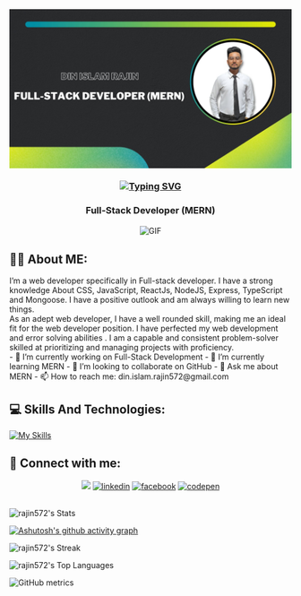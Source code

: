 <img align="center" src="https://github.com/rajin572/rajin572/blob/main/purpose.jpg" />
<h3 align="center"><a href="https://git.io/typing-svg"><img src="https://readme-typing-svg.demolab.com?font=Fira+Code&weight=500&size=22&pause=1000&color=ffcc00&center=true&vCenter=true&width=435&lines=Hey%2C+I'm+Din+Islam+Rajin" alt="Typing SVG" /></a></h3>
<h3 align="center"> Full-Stack Developer (MERN)</h3>
<div align="center">
  <img align="center" alt="GIF" src="https://github.com/abhisheknaiidu/abhisheknaiidu/blob/master/code.gif?raw=true" width="500" height="320" />
</div>


<h2>👨‍💻 About ME:</h2>
I’m a web developer specifically in Full-stack developer. I have a strong knowledge About CSS, JavaScript, ReactJs, NodeJS, Express, TypeScript and Mongoose. I have a positive outlook and am always
willing to learn new things.
<br/>
As an adept web developer, I have a well rounded skill, making me an ideal fit for the web developer position. I have perfected my web development and error solving abilities . I am a capable and consistent problem-solver skilled at prioritizing and managing projects with proficiency. 
<br/>
- 🔭 I’m currently working on Full-Stack Development 
- 🌱 I’m currently learning MERN 
- 👯 I’m looking to collaborate on GitHub 
- 💬 Ask me about MERN 
- 📫 How to reach me: din.islam.rajin572@gmail.com 





<h2>💻 Skills And Technologies:</h2>

[![My Skills](https://skillicons.dev/icons?i=html,css,bootstrap,tailwind,sass,materialui,js,ts,react,redux,nextjs,nodejs,express,mongodb,firebase,git,github,postman,netlify,vercel)](https://skillicons.dev)





<h2>📧 Connect with me: </h2>
<div align="center">
  <a href="https://github.com/rajin572/"><img src="https://img.shields.io/badge/GitHub-100000?style=for-the-badge&logo=github&logoColor=white"/></a>
  <a href="https://www.linkedin.com/in/din-islam-rajin//"><img src='https://img.shields.io/badge/LinkedIn-0077B5?style=for-the-badge&logo=linkedin&logoColor=white' alt='linkedin'></a>
    <a href="https://www.facebook.com/din.islam.rajin"><img src='https://img.shields.io/badge/Facebook-1877F2?style=for-the-badge&logo=facebook&logoColor=white' alt='facebook'></a>
      <a href="https://codepen.io/rajin572"><img src='https://img.shields.io/badge/Codepen-000000?style=for-the-badge&logo=codepen&logoColor=white' alt='codepen'></a>
 </div>

<br/>





![rajin572's Stats](https://github-readme-stats.vercel.app/api?username=rajin572&theme=outrun&show_icons=true&hide_border=false&count_private=true)

[![Ashutosh's github activity graph](https://github-readme-activity-graph.vercel.app/graph?username=rajin572&bg_color=141439&color=ffcc00&line=ff1aff&point=8080ff&area=true&hide_border=true)](https://github.com/ashutosh00710/github-readme-activity-graph)

![rajin572's Streak](https://github-readme-streak-stats.herokuapp.com/?user=rajin572&theme=outrun&hide_border=false)

![rajin572's Top Languages](https://github-readme-stats.vercel.app/api/top-langs/?username=rajin572&theme=outrun&show_icons=true&hide_border=false&layout=compact)

![GitHub metrics](https://metrics.lecoq.io/rajin572)
